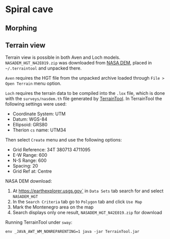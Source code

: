 # Spiral cave

## Morphing


## Terrain view
Terrain view is possible in both Aven and Loch models. `NASADEM_HGT_N42E019.zip` was downloaded from [NASA DEM](https://urs.earthdata.nasa.gov/home), placed in `~/.terraintool` and unpacked there.

`Aven` requires the HGT file from the unpacked archive loaded through `File > Open Terrain` menu option.

`Loch` requires the terrain data to be compiled into the `.lox` file, which is done with the `surveys/nasdem.th` file generated by [TerrainTool](https://www.ubss.org.uk/terraintool/terraintool.php). In TerrainTool the following settings were used:

* Coordinate System: UTM
* Datum: WGS-84
* Ellipsoid: GRS80
* Therion `cs` name: UTM34

Then select `Create` menu and use the following options:

* Grid Reference: 34T 380713 4711095
* E-W Range: 600
* N-S Range: 600
* Spacing: 20
* Grid Ref at: Centre

NASA DEM download:
 
1.  At https://earthexplorer.usgs.gov` in `Data Sets` tab search for and select `NASADEM_HGT`
2.  In the `Search Criteria` tab go to `Polygon` tab and click `Use Map`
3.  Mark the Montenegro area on the map
4.  Search displays only one result,  `NASADEM_HGT_N42E019.zip` for download

Running TerrainTool under `sway`:

```
env _JAVA_AWT_WM_NONREPARENTING=1 java -jar TerrainTool.jar
```

